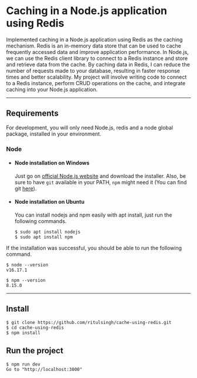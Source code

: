 # Caching in a Node.js application using Redis
Implemented caching in a Node.js application using Redis as the caching mechanism. Redis is an in-memory data store that can be used to cache frequently accessed data and improve application performance. In Node.js, we can use the Redis client library to connect to a Redis instance and store and retrieve data from the cache. By caching data in Redis, I can reduce the number of requests made to your database, resulting in faster response times and better scalability. My project will involve writing code to connect to a Redis instance, perform CRUD operations on the cache, and integrate caching into your Node.js application.

---

## Requirements

For development, you will only need Node.js, redis and a node global package, installed in your environment.

### Node
- #### Node installation on Windows

  Just go on [official Node.js website](https://nodejs.org/) and download the installer.
Also, be sure to have `git` available in your PATH, `npm` might need it (You can find git [here](https://git-scm.com/)).

- #### Node installation on Ubuntu
  You can install nodejs and npm easily with apt install, just run the following commands.

      $ sudo apt install nodejs
      $ sudo apt install npm
      
If the installation was successful, you should be able to run the following command.

    $ node --version
    v16.17.1
    
    $ npm --version
    8.15.0

---

## Install

    $ git clone https://github.com/ritulsingh/cache-using-redis.git
    $ cd cache-using-redis
    $ npm install

## Run the project

    $ npm run dev
    Go to "http://localhost:3000"


